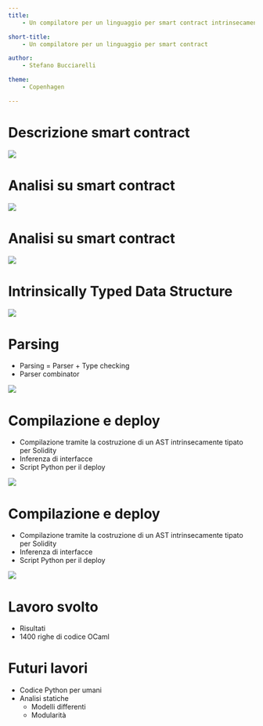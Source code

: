 ```yaml
---
title:
    - Un compilatore per un linguaggio per smart contract intrinsecamente tipato

short-title:
    - Un compilatore per un linguaggio per smart contract

author:
    - Stefano Bucciarelli 

theme:
    - Copenhagen

---
```




# Descrizione smart contract

![](svg/smart-contract.svg) 

# Analisi su smart contract

![](svg/analisi.svg)


# Analisi su smart contract

![](svg/lavoro.svg)

# Intrinsically Typed Data Structure

![](svg/intrinsically-typed.svg)

# Parsing

+ Parsing = Parser + Type checking
+ Parser combinator

![](svg/parser.svg)

# Compilazione e deploy

+ Compilazione tramite la costruzione di un AST intrinsecamente tipato per Solidity
+ Inferenza di interfacce
+ Script Python per il deploy

![](svg/compilatore.svg)

# Compilazione e deploy

+ Compilazione tramite la costruzione di un AST intrinsecamente tipato per Solidity
+ Inferenza di interfacce
+ Script Python per il deploy

![](svg/interfacce.svg)

# Lavoro svolto

+ Risultati
+ 1400 righe di codice OCaml

# Futuri lavori

+ Codice Python per umani
+ Analisi statiche
    + Modelli differenti
    + Modularità
